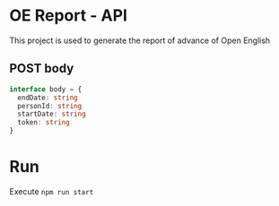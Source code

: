 # OE Report - API

This project is used to generate the report of advance of Open English 

## POST body

``` ts
interface body = {
  endDate: string
  personId: string
  startDate: string
  token: string
}
```

# Run

Execute `npm run start`


